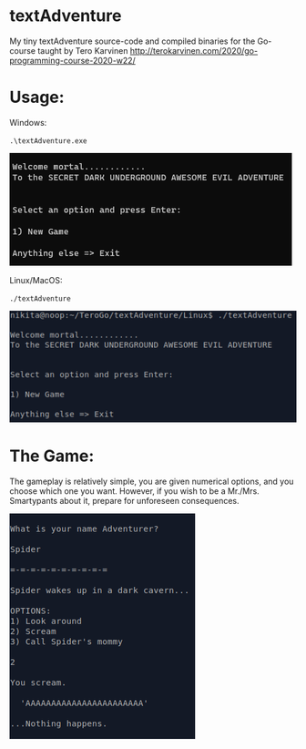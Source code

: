 # textAdventure
My tiny textAdventure source-code and compiled binaries for the Go-course taught by Tero Karvinen http://terokarvinen.com/2020/go-programming-course-2020-w22/
# Usage:
Windows: 

`.\textAdventure.exe`

![windows](img/img1.png)

Linux/MacOS:

`./textAdventure`

![linux](img/img2.png)

# The Game:
The gameplay is relatively simple, you are given numerical options, and you choose which one you want.
However, if you wish to be a Mr./Mrs. Smartypants about it, prepare for unforeseen consequences.

![gameplay](img/img3.png)
